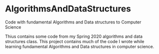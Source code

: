 # AlgorithmsAndDataStructures
Code with fundamental Algorithms and Data structures to Computer Science

Thius contains some code from my Spring 2020 algorithms and data structures class. This project contains much of the code I wrote while learning fundamental Algorithms and Data structures in computer science.
